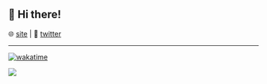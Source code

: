 ## 👋 Hi there!

🌐 [site](https://agustinusnathaniel.com) | 🦜 [twitter](https://twitter.com/agstnsnathaniel)

---

[![wakatime](https://wakatime.com/badge/user/2af9fbc4-5d3f-4cb7-8624-ecc6dec5841b.svg)](https://wakatime.com/@2af9fbc4-5d3f-4cb7-8624-ecc6dec5841b)

![](https://hit.yhype.me/github/profile?user_id=17046154)
